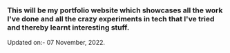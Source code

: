 ### This will be my portfolio website which showcases all the work I've done and all the crazy experiments in tech that I've tried and thereby learnt interesting stuff.

Updated on:- 07 November, 2022.